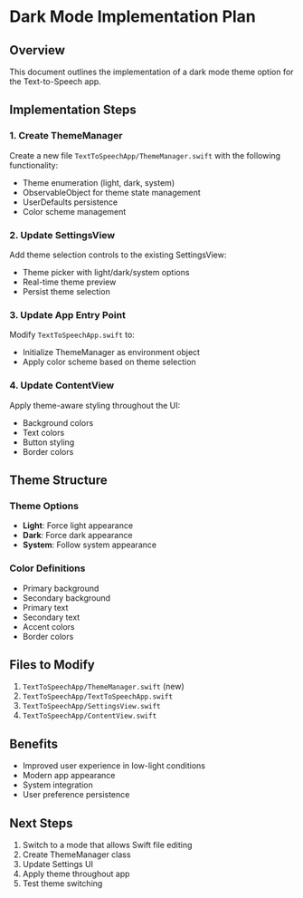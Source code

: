 # Dark Mode Implementation Plan

## Overview
This document outlines the implementation of a dark mode theme option for the Text-to-Speech app.

## Implementation Steps

### 1. Create ThemeManager
Create a new file `TextToSpeechApp/ThemeManager.swift` with the following functionality:
- Theme enumeration (light, dark, system)
- ObservableObject for theme state management
- UserDefaults persistence
- Color scheme management

### 2. Update SettingsView
Add theme selection controls to the existing SettingsView:
- Theme picker with light/dark/system options
- Real-time theme preview
- Persist theme selection

### 3. Update App Entry Point
Modify `TextToSpeechApp.swift` to:
- Initialize ThemeManager as environment object
- Apply color scheme based on theme selection

### 4. Update ContentView
Apply theme-aware styling throughout the UI:
- Background colors
- Text colors
- Button styling
- Border colors

## Theme Structure

### Theme Options
- **Light**: Force light appearance
- **Dark**: Force dark appearance  
- **System**: Follow system appearance

### Color Definitions
- Primary background
- Secondary background
- Primary text
- Secondary text
- Accent colors
- Border colors

## Files to Modify
1. `TextToSpeechApp/ThemeManager.swift` (new)
2. `TextToSpeechApp/TextToSpeechApp.swift`
3. `TextToSpeechApp/SettingsView.swift`
4. `TextToSpeechApp/ContentView.swift`

## Benefits
- Improved user experience in low-light conditions
- Modern app appearance
- System integration
- User preference persistence

## Next Steps
1. Switch to a mode that allows Swift file editing
2. Create ThemeManager class
3. Update Settings UI
4. Apply theme throughout app
5. Test theme switching